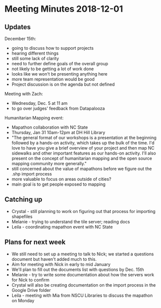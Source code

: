 # Meeting Minutes 2018-12-01

## Updates
December 15th: 
 * going to discuss how to support projects
 * hearing different things
 * still some lack of clarity
 * need to further define goals of the overall group
 * not likely to be getting a lot of work done
 * looks like we won't be presenting anything here
 * more team representation would be good
 * Project discussion is on the agenda but not defined
  
Meeting with Zach:
 * Wednesday, Dec. 5 at 11 am
 * to go over judges' feedback from Datapalooza
   
Humanitarian Mapping event:
 * Mapathon collaboration with NC State
 * Thursday, Jan 31 10am-12pm at DH Hill Library
 * "The general format of our workshops is a presentation at the beginning followed by a hands-on activity, which takes up the bulk of the time. I'd love to have you give a brief overview of your project and then map NC sidewalks and other important features as our hands-on activity. I'll also present on the concept of humanitarian mapping and the open source mapping community more generally."
 * still concerned about the value of mapathons before we figure out the .shp import process
 * more valuable to focus on areas outside of cities?
 * main goal is to get people exposed to mapping
 
## Catching up
 * Crystal - still planning to work on figuring out that process for importing shapefiles
 * Melanie - trying to understand the tile server; reading docs
 * Leila - coordinating mapathon event with NC State
 
## Plans for next week
 * We still need to set up a meeting to talk to Nick; we started a questions document but haven't added much to this.
 * Aim for meeting with Nick in early to mid January
 * We'll plan to fill out the documents list with questions by Dec. 15th
 * Melanie - try to write some documentation about how the servers work for Nick to confirm
 * Crystal will also be creating documentation on the import process in the Google Drive folder
 * Leila - meeting with Mia from NSCU Libraries to discuss the mapathon on Monday
